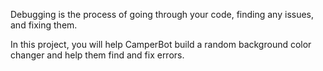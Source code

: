 Debugging is the process of going through your code, finding any issues, and fixing them.

In this project, you will help CamperBot build a random background color changer and help them find and fix errors.
